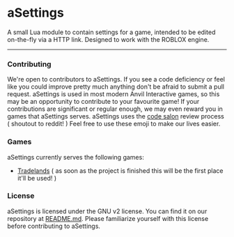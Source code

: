 # aSettings
A small Lua module to contain settings for a game, intended to be edited on-the-fly via a HTTP link. Designed to work with the ROBLOX engine.

---

### Contributing
We're open to contributors to aSettings. If you see a code deficiency or feel like you could improve pretty much anything don't be afraid to submit a pull request. aSettings is used in most modern Anvil Interactive games, so this may be an opportunity to contribute to your favourite game! If your contributions are significant or regular enough, we may even reward you in games that aSettings serves. aSettings uses the [code salon](https://github.com/reddit/reddit/wiki/The-Code-Salon) review process ( shoutout to reddit! ) Feel free to use these emoji to make our lives easier.

### Games
aSettings currently serves the following games:
- [Tradelands](http://www.roblox.com/games/198116126/Tradelands) ( as soon as the project is finished this will be the first place it'll be used! )

### License
aSettings is licensed under the GNU v2 license. You can find it on our repository at [README.md](README.md). Please familiarize yourself with this license before contributing to aSettings.
